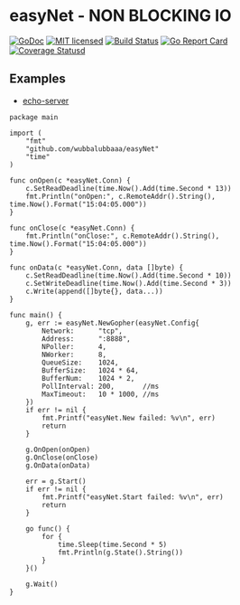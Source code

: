 # easyNet - NON BLOCKING IO

[![GoDoc][1]][2] [![MIT licensed][3]][4] [![Build Status][5]][6] [![Go Report Card][7]][8] [![Coverage Statusd][9]][10]

[1]: https://godoc.org/github.com/wubbalubbaaa/easyNet?status.svg
[2]: https://godoc.org/github.com/wubbalubbaaa/easyNet
[3]: https://img.shields.io/badge/license-MIT-blue.svg
[4]: LICENSE
[5]: https://travis-ci.org/wubbalubbaaa/easyNet.svg?branch=master
[6]: https://travis-ci.org/wubbalubbaaa/easyNet
[7]: https://goreportcard.com/badge/github.com/wubbalubbaaa/easyNet
[8]: https://goreportcard.com/report/github.com/wubbalubbaaa/easyNet
[9]: https://codecov.io/gh/wubbalubbaaa/easyNet/branch/master/graph/badge.svg
[10]: https://codecov.io/gh/wubbalubbaaa/easyNet

## Examples

- [echo-server](https://github.com/wubbalubbaaa/easyNet/blob/master/examples/echo/server.go)

```golang
package main

import (
	"fmt"
	"github.com/wubbalubbaaa/easyNet"
	"time"
)

func onOpen(c *easyNet.Conn) {
	c.SetReadDeadline(time.Now().Add(time.Second * 13))
	fmt.Println("onOpen:", c.RemoteAddr().String(), time.Now().Format("15:04:05.000"))
}

func onClose(c *easyNet.Conn) {
	fmt.Println("onClose:", c.RemoteAddr().String(), time.Now().Format("15:04:05.000"))
}

func onData(c *easyNet.Conn, data []byte) {
	c.SetReadDeadline(time.Now().Add(time.Second * 10))
	c.SetWriteDeadline(time.Now().Add(time.Second * 3))
	c.Write(append([]byte{}, data...))
}

func main() {
	g, err := easyNet.NewGopher(easyNet.Config{
		Network:      "tcp",
		Address:      ":8888",
		NPoller:      4,
		NWorker:      8,
		QueueSize:    1024,
		BufferSize:   1024 * 64,
		BufferNum:    1024 * 2,
		PollInterval: 200,       //ms
		MaxTimeout:   10 * 1000, //ms
	})
	if err != nil {
		fmt.Printf("easyNet.New failed: %v\n", err)
		return
	}

	g.OnOpen(onOpen)
	g.OnClose(onClose)
	g.OnData(onData)

	err = g.Start()
	if err != nil {
		fmt.Printf("easyNet.Start failed: %v\n", err)
		return
	}

	go func() {
		for {
			time.Sleep(time.Second * 5)
			fmt.Println(g.State().String())
		}
	}()

	g.Wait()
}
```
